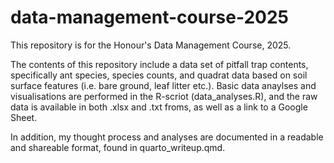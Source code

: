# data-management-course-2025
This repository is for the Honour's Data Management Course, 2025. 

The contents of this repository include a data set of pitfall trap contents, specifically ant species, species counts, and quadrat data based on soil surface features (i.e. bare ground, leaf litter etc.). Basic data anaylses and visualisations are performed in the R-scriot (data_analyses.R), and the raw data is available in both .xlsx and .txt froms, as well as a link to a Google Sheet. 

In addition, my thought process and analyses are documented in a readable and shareable format, found in quarto_writeup.qmd. 

